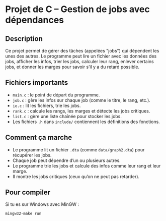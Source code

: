 # Projet de C – Gestion de jobs avec dépendances

## Description

Ce projet permet de gérer des tâches (appelées "jobs") qui dépendent les unes des autres. Le programme peut lire un fichier avec les données des jobs, afficher les infos, trier les jobs, calculer leur rang, enlever certains jobs, et donner les marges pour savoir s’il y a du retard possible.

## Fichiers importants

- `main.c` : le point de départ du programme.
- `job.c` : gère les infos sur chaque job (comme le titre, le rang, etc.).
- `io.c` : lit les fichiers, trie les jobs.
- `rank.c` : calcule les rangs, les marges et détecte les jobs critiques.
- `list.c` : gère une liste chaînée pour stocker les jobs.
- Les fichiers `.h` dans `include/` contiennent les définitions des fonctions.

## Comment ça marche

- Le programme lit un fichier `.dta` (comme `data/graph2.dta`) pour récupérer les jobs.
- Chaque job peut dépendre d’un ou plusieurs autres.
- Le programme trie les jobs et calcule des infos comme leur rang et leur marge.
- Il montre les jobs critiques (ceux qu’on ne peut pas retarder).

## Pour compiler

Si tu es sur Windows avec MinGW :

```bash
mingw32-make run
